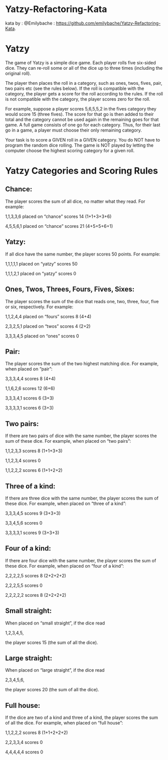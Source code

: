 # Yatzy-Refactoring-Kata 
kata by : @Emilybache : https://github.com/emilybache/Yatzy-Refactoring-Kata.
# Yatzy
The game of Yatzy is a simple dice game. Each player rolls five six-sided dice. They can re-roll some or all of the dice up to three times (including the original roll).

The player then places the roll in a category, such as ones, twos, fives, pair, two pairs etc (see the rules below). If the roll is compatible with the category, the player gets a score for the roll according to the rules. If the roll is not compatible with the category, the player scores zero for the roll.

For example, suppose a player scores 5,6,5,5,2 in the fives category they would score 15 (three fives). The score for that go is then added to their total and the category cannot be used again in the remaining goes for that game. A full game consists of one go for each category. Thus, for their last go in a game, a player must choose their only remaining category.

Your task is to score a GIVEN roll in a GIVEN category. You do NOT have to program the random dice rolling. The game is NOT played by letting the computer choose the highest scoring category for a given roll.

# Yatzy Categories and Scoring Rules
## Chance:
The player scores the sum of all dice, no matter what they read. For example:

1,1,3,3,6 placed on “chance” scores 14 (1+1+3+3+6)

4,5,5,6,1 placed on “chance” scores 21 (4+5+5+6+1)

## Yatzy:
If all dice have the same number, the player scores 50 points. For example:

1,1,1,1,1 placed on “yatzy” scores 50

1,1,1,2,1 placed on “yatzy” scores 0

## Ones, Twos, Threes, Fours, Fives, Sixes:
The player scores the sum of the dice that reads one, two, three, four, five or six, respectively. For example:

1,1,2,4,4 placed on “fours” scores 8 (4+4)

2,3,2,5,1 placed on “twos” scores 4 (2+2)

3,3,3,4,5 placed on “ones” scores 0

## Pair:
The player scores the sum of the two highest matching dice. For example, when placed on “pair”:

3,3,3,4,4 scores 8 (4+4)

1,1,6,2,6 scores 12 (6+6)

3,3,3,4,1 scores 6 (3+3)

3,3,3,3,1 scores 6 (3+3)

## Two pairs:
If there are two pairs of dice with the same number, the player scores the sum of these dice. For example, when placed on “two pairs”:

1,1,2,3,3 scores 8 (1+1+3+3)

1,1,2,3,4 scores 0

1,1,2,2,2 scores 6 (1+1+2+2)

## Three of a kind:
If there are three dice with the same number, the player scores the sum of these dice. For example, when placed on “three of a kind”:

3,3,3,4,5 scores 9 (3+3+3)

3,3,4,5,6 scores 0

3,3,3,3,1 scores 9 (3+3+3)

## Four of a kind:
If there are four dice with the same number, the player scores the sum of these dice. For example, when placed on “four of a kind”:

2,2,2,2,5 scores 8 (2+2+2+2)

2,2,2,5,5 scores 0

2,2,2,2,2 scores 8 (2+2+2+2)

## Small straight:
When placed on “small straight”, if the dice read

1,2,3,4,5,

the player scores 15 (the sum of all the dice).

## Large straight:
When placed on “large straight”, if the dice read

2,3,4,5,6,

the player scores 20 (the sum of all the dice).

## Full house:
If the dice are two of a kind and three of a kind, the player scores the sum of all the dice. For example, when placed on “full house”:

1,1,2,2,2 scores 8 (1+1+2+2+2)

2,2,3,3,4 scores 0

4,4,4,4,4 scores 0
